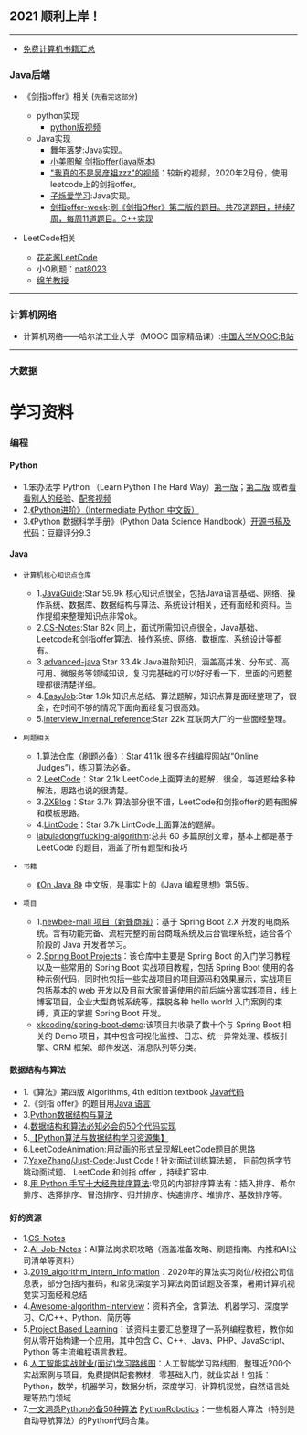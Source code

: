 ## 2021 顺利上岸！

---
- [免费计算机书籍汇总](https://github.com/ruanyf/free-books/blob/master/README.md#%E4%B8%80web-%E5%BC%80%E5%8F%91)

### Java后端

- 《剑指offer》相关 (```先看完这部分```)
    
	- python实现
		- [python版视频](https://www.bilibili.com/video/av64288683)
	- Java实现
		- [舞年落梦](https://space.bilibili.com/319540330?spm_id_from=333.788.b_765f7570696e666f.1):Java实现。
		- [小美图解 剑指offer(java版本)](https://space.bilibili.com/230821398)
		- ["我真的不是吴彦祖zzz"的视频](https://space.bilibili.com/60440839)：较新的视频，2020年2月份，使用leetcode上的剑指offer。
		- [子烁爱学习](https://space.bilibili.com/59546029/channel/detail?cid=95829):Java实现。
		- [剑指offer-week](https://space.bilibili.com/7836741/channel/detail?cid=92901):<u>刷《剑指Offer》第二版的题目。共76道题目，持续7周，每周11道题目。C++实现</u>
		

        
- LeetCode相关
	- [花花酱LeetCode](https://space.bilibili.com/9880352/)
	- 小Q刷题：[nat8023](https://space.bilibili.com/149758/)
	- [绵羊教授](https://space.bilibili.com/354892788/)
        
---
### 计算机网络
- 计算机网络——哈尔滨工业大学（MOOC 国家精品课）:[中国大学MOOC](https://www.icourse163.org/course/HIT-154005);[B站](https://www.bilibili.com/video/av70976542?from=search&seid=12132983912717120140) 



---
### 大数据


# 学习资料

### 编程
#### Python
- 1.笨办法学 Python （Learn Python The Hard Way）[第一版](https://www.2cto.com/shouce/Pythonbbf/index.html)；[第二版](https://github.com/zedshaw/learn-python3-thw-code) 或者[看看别人的经验](https://github.com/lidianxiang/Learn_Python3_the_hard_way)、[配套视频](https://www.bilibili.com/video/av25675370?p=1)
- 2.[《Python进阶》（Intermediate Python 中文版）](https://github.com/eastlakeside/interpy-zh)
- 3.《Python 数据科学手册》（Python Data Science Handbook）[开源书稿及代码](https://github.com/jakevdp/PythonDataScienceHandbook)：豆瓣评分9.3


#### Java

- ``计算机核心知识点仓库``
	- 1.[JavaGuide](https://snailclimb.gitee.io/javaguide/#/?id=java):Star 59.9k
	核心知识点很全，包括Java语言基础、网络、操作系统、数据库、数据结构与算法、系统设计相关，还有面经和资料。当作提纲来整理知识点非常ok。
	- 2.[CS-Notes](https://github.com/CyC2018/CS-Notes):Star 82k
	同上，面试所需知识点很全，Java基础、Leetcode和剑指offer算法、操作系统、网络、数据库、系统设计等都有。
	- 3.[advanced-java](https://github.com/doocs/advanced-java):Star 33.4k
	Java进阶知识，涵盖高并发、分布式、高可用、微服务等领域知识，复习完基础的可以好好看一下，里面的问题整理都很清楚详细。
	- 4.[EasyJob](https://github.com/Lemonjing/EasyJob):Star 1.9k
	知识点总结、算法题解，知识点算是面经整理了，很全，在时间不够的情况下面向面经复习很高效。
	- 5.[interview_internal_reference](https://github.com/0voice/interview_internal_reference):Star 22k
	互联网大厂的一些面经整理。

- ``刷题相关``
	- 1.[算法仓库（刷题必备）](https://github.com/kdn251/interviews)：Star 41.1k
	很多在线编程网站(“Online Judges”)，练习算法必备。
	- 2.[LeetCode](https://github.com/grandyang/leetcode)：Star 2.1k
	LeetCode上面算法的题解，很全，每道题给多种解法，思路也说的很清楚。
	- 3.[ZXBlog](https://github.com/ZXZxin/ZXBlog)：Star 3.7k
	算法部分很不错，LeetCode和剑指offer的题有图解和模板思路。
	- 4.[LintCode](https://github.com/awangdev/LintCode)：Star 3.7k
	LintCode上面算法的题解。
	- [labuladong/fucking-algorithm](https://github.com/labuladong/fucking-algorithm):总共 60 多篇原创文章，基本上都是基于 LeetCode 的题目，涵盖了所有题型和技巧


- ``书籍``
	- [《On Java 8》](https://lingcoder.github.io/OnJava8/#/) 中文版，是事实上的《Java 编程思想》第5版。


- ``项目``
	- 1.[newbee-mall 项目（新蜂商城）](https://github.com/newbee-ltd/newbee-mall)：基于 Spring Boot 2.X 开发的电商系统。含有功能完备、流程完整的前台商城系统及后台管理系统，适合各个阶段的 Java 开发者学习。
	- 2.[Spring Boot Projects](https://github.com/ZHENFENG13/spring-boot-projects)：该仓库中主要是 Spring Boot 的入门学习教程以及一些常用的 Spring Boot 实战项目教程，包括 Spring Boot 使用的各种示例代码，同时也包括一些实战项目的项目源码和效果展示，实战项目包括基本的 web 开发以及目前大家普遍使用的前后端分离实践项目，线上博客项目，企业大型商城系统等，摆脱各种 hello world 入门案例的束缚，真正的掌握 Spring Boot 开发。 
	- [xkcoding/spring-boot-demo](https://github.com/xkcoding/spring-boot-demo):该项目共收录了数十个与 Spring Boot 相关的 Demo 项目，其中包含可视化监控、日志、统一异常处理、模板引擎、ORM 框架、邮件发送、消息队列等分类。


#### 数据结构与算法
- 1.《算法》第四版 Algorithms, 4th edition textbook [Java代码](https://github.com/kevin-wayne/algs4)
- 2.《剑指 offer》的题目用[Java 语言](https://github.com/hackhu2019/offer)
- 3.[Python数据结构与算法](https://github.com/prabhupant/python-ds)
- 4.[数据结构和算法必知必会的50个代码实现](https://github.com/wangzheng0822/algo)
- 5.[【Python算法与数据结构学习资源集】](https://github.com/MTrajK/coding-problems)
- 6.[LeetCodeAnimation](https://github.com/MisterBooo/LeetCodeAnimation):用动画的形式呈现解LeetCode题目的思路
- 7.[YaxeZhang/Just-Code](https://github.com/YaxeZhang/Just-Code):Just Code ! 针对面试训练算法题， 目前包括字节跳动面试题、 LeetCode 和剑指 offer ，持续扩容中.
- 8.[用 Python 手写十大经典排序算法](https://mp.weixin.qq.com/s/QaflNoxiI_FS4Ij8jg1KrQ):常见的内部排序算法有：插入排序、希尔排序、选择排序、冒泡排序、归并排序、快速排序、堆排序、基数排序等。


#### 好的资源
- 1.[CS-Notes](https://cyc2018.github.io/CS-Notes/#/README)
- 2.[AI-Job-Notes](https://github.com/amusi/AI-Job-Notes)：AI算法岗求职攻略（涵盖准备攻略、刷题指南、内推和AI公司清单等资料）
- 3.[2019_algorithm_intern_information](https://github.com/HarleysZhang/2019_algorithm_intern_information)：2020年的算法实习岗位/校招公司信息表，部分包括内推码，和常见深度学习算法岗面试题及答案，暑期计算机视觉实习面经和总结
- 4.[Awesome-algorithm-interview](https://github.com/lcylmhlcy/Awesome-algorithm-interview/blob/master/README.md#resume-template)：资料齐全，含算法、机器学习、深度学习、C/C++、Python、简历等
- 5.[Project Based Learning](https://github.com/tuvtran/project-based-learning)：该资料主要汇总整理了一系列编程教程，教你如何从零开始构建一个应用，其中包含 C、C++、Java、PHP、JavaScript、Python 等主流编程语言教程。
- 6.[人工智能实战就业(面试)学习路线图](https://github.com/tangyudi/Ai-learn)：人工智能学习路线图，整理近200个实战案例与项目，免费提供配套教材，零基础入门，就业实战！包括：Python，数学，机器学习，数据分析，深度学习，计算机视觉，自然语言处理等热门领域
- 7.[一文洞悉Python必备50种算法](https://mp.weixin.qq.com/s?__biz=MzU2MTgxNTE1Nw==&mid=2247485245&idx=1&sn=f94c3faedc8417e22979d714dca7ef76&chksm=fc724c27cb05c531c2fe0cc27227b751f6deb86dfada69a00e57a4ef20c3c26d62633b081b47&mpshare=1&scene=23&srcid=0319hgBdsR7yLzDW1o8OD4gh&sharer_sharetime=1584605194347&sharer_shareid=9c15877320add26454851b9010eb36ab#rd) [PythonRobotics](https://atsushisakai.github.io/PythonRobotics/#what-is-this)：一些机器人算法（特别是自动导航算法）的Python代码合集。
